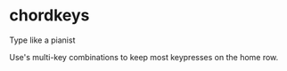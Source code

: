 # chordkeys
Type like a pianist

Use's multi-key combinations to keep most keypresses on the home row.
